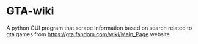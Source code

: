 # GTA-wiki
A python GUI program that scrape information based on search related to gta games from https://gta.fandom.com/wiki/Main_Page website 


